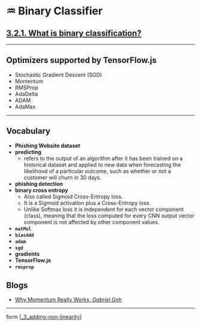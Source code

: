 # ♒️ Binary Classifier

## [**3.2.1.** What is binary classification?](https://livebook.manning.com/book/deep-learning-with-javascript/chapter-3/99)

---

## Optimizers supported by TensorFlow.js

- Stochastic Gradient Descent (SGD)
- Momentum
- RMSProp
- AdaDelta
- ADAM
- AdaMax

---

## **Vocabulary**

- <b>Phishing Website dataset</b>
- <b>predicting</b>
  - refers to the output of an algorithm after it has been trained on a historical dataset and applied to new data when forecasting the likelihood of a particular outcome, such as whether or not a customer will churn in 30 days.
- <b>phishing detection</b>
- <b>binary cross entropy</b>
  - Also called Sigmoid Cross-Entropy loss.
  - It is a Sigmoid activation plus a Cross-Entropy loss.
  - Unlike Softmax loss it is independent for each vector component (class), meaning that the loss computed for every CNN output vector component is not affected by other component values.
- <b>`matMul`</b>
- <b>`biasAdd`</b>
- <b>`adam`</b>
- <b>`sgd`</b>
- <b>gradients</b>
- <b>TensorFlow.js</b>
- <b>`rmsprop`</b>

## Blogs

- [Why Momentum Really Works, _Gabriel Goh_](https://distill.pub/2017/momentum/)

<link rel="stylesheet" type="text/css" media="all" href="../../../assets/css/custom.css" />

---

form [[_3_adding-non-linearity]]

[//begin]: # "Autogenerated link references for markdown compatibility"
[_3_adding-non-linearity]: ../_3_adding-non-linearity.md "♒️ NON-LINEARITY"
[//end]: # "Autogenerated link references"
